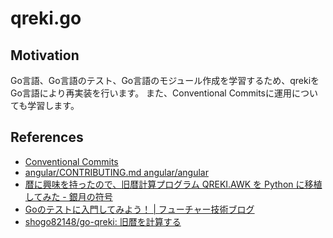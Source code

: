# qreki.go

## Motivation

Go言語、Go言語のテスト、Go言語のモジュール作成を学習するため、qrekiをGo言語により再実装を行います。
また、Conventional Commitsに運用についても学習します。

## References

- [Conventional Commits](https://www.conventionalcommits.org/ja/v1.0.0/)
- [angular/CONTRIBUTING.md angular/angular](https://github.com/angular/angular/blob/22b96b9/CONTRIBUTING.md#commit)
- [暦に興味を持ったので、旧暦計算プログラム QREKI.AWK を Python に移植してみた - 銀月の符号](https://fgshun.hatenablog.com/entry/20091127/1259302979)
- [Goのテストに入門してみよう！ | フューチャー技術ブログ](https://future-architect.github.io/articles/20200601/)
- [shogo82148/go-qreki: 旧暦を計算する](https://github.com/shogo82148/go-qreki)
